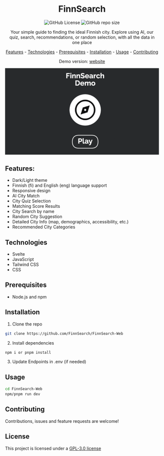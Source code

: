<h1 align = "center"> FinnSearch</h1>
<div align = "center">

![GitHub License](https://img.shields.io/github/license/FinnSearch/FinnSearch-Web?color=%23F43F5E)
![GitHub repo size](https://img.shields.io/github/repo-size/FinnSearch/FinnSearch-Web)

</div>
<p align = "center"> Your simple guide to finding the ideal Finnish city. Explore using AI, our quiz, search, recommendations, or random selection, with all the data in one place  </p>
<p align = "center">
    <a href="#Features">Features</a> -
    <a href="#Technologies">Technologies</a> -  
    <a href="#Prerequisites">Prerequisites</a> -
    <a href="#Installation">Installation</a> -
    <a href="#Usage">Usage</a> -
    <a href="#Contributing">Contributing</a>
</p>

<div align = "center">

Demo version: [website](https://206.168.214.214/)

</div>
<p align="center">
  <a href="https://youtu.be/lTQXd2eFaNk">
    <img src="./readme_files/watch_demo.webp" alt="FinnSearch demo">
  </a>
</p>


## Features:
- Dark/Light theme
- Finnish (fi) and English (eng) language support
- Responsive design
- AI City Match
- City Quiz Selection
- Matching Score Results
- City Search by name
- Random City Suggestion
- Detailed City Info (map, demographics, accessibility, etc.)
- Recommended City Categories

## Technologies
- Svelte
- JavaScript
- Tailwind CSS
- CSS


## Prerequisites
- Node.js and npm


## Installation
1. Clone the repo
```sh
git clone https://github.com/FinnSearch/FinnSearch-Web
```
2. Install dependencies
```sh
npm i or pnpm install
```
3. Update Endpoints in .env (if needed)


## Usage
```sh
cd FinnSearch-Web
npm/pnpm run dev
```





## Contributing
Contributions, issues and feature requests are welcome!

## License
This project is licensed under a [GPL-3.0 license](https://opensource.org/license/gpl-3-0)
